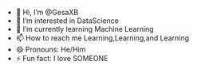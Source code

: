 - 👋 Hi, I’m @GesaXB
- 👀 I’m interested in DataScience
- 🌱 I’m currently learning Machine Learning
- 📫 How to reach me Learning,Learning,and Learning
- 😄 Pronouns: He/Him
- ⚡ Fun fact: I love SOMEONE

<!---
GesaXB/GesaXB is a ✨ special ✨ repository because its `README.md` (this file) appears on your GitHub profile.
You can click the Preview link to take a look at your changes.
--->
